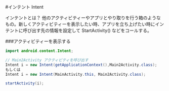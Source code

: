 #インテント Intent

インテントとは？
他のアクティビティーやアプリとやり取りを行う箱のようなもの。新しくアクティビティーを表示したい時、アプリを立ち上げたい時にインテントに呼び出す先の情報を設定して StartActivity() などをコールする。


###アクティビティーを表示する

```java
import android.content.Intent;

// Main2Activity アクティビティを呼び出す
Intent i = new Intent(getApplicationContext(),Main2Activity.class);
もしくは
Intent i = new Intent(MainActivity.this, Main2Activity.class);

startActivity(i);
```